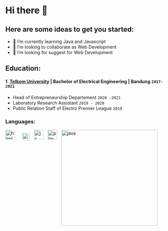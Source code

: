 # Hi there 👋

## Here are some ideas to get you started:
- 🌱 I’m currently learning Java and Javascript
- 👯 I’m looking to collaborate as Web Development
- 🤔 I’m looking for suggest for Web Development

## Education:

#### 1. [Telkom University](https://telkomuniversity.ac.id/) | Bachelor of Electrical Engineering | Bandung `2017-2021`
   - Head of Entrepreneurship Departement `2020 -2021`
   - Laboratory Research Assistant `2019 - 2020`
   - Public Relation Staff of Electro Premier League `2019`
   
### Languages:

<img align="left" alt="html" width="30px" src="https://upload.wikimedia.org/wikipedia/commons/thumb/6/61/HTML5_logo_and_wordmark.svg/640px-HTML5_logo_and_wordmark.svg.png" style="padding-right:10px;" />

<img align="left" alt="css" width="23px" src="https://upload.wikimedia.org/wikipedia/commons/thumb/d/d5/CSS3_logo_and_wordmark.svg/640px-CSS3_logo_and_wordmark.svg.png" style="padding:10px;" />

<img align="left" alt="js" width="30px" src="https://upload.wikimedia.org/wikipedia/commons/thumb/b/ba/Javascript_badge.svg/640px-Javascript_badge.svg.png" style="padding-right:10px;" />

<img align="left" alt="php" width="30px" src="https://upload.wikimedia.org/wikipedia/commons/thumb/2/27/PHP-logo.svg/640px-PHP-logo.svg.png" style="padding-right:10px;" />

<img align="left" alt="java" width="300px" src="https://upload.wikimedia.org/wikipedia/commons/thumb/e/e6/Java_logo_2022.jpg/640px-Java_logo_2022.jpg" style="padding-right:10px;" />
